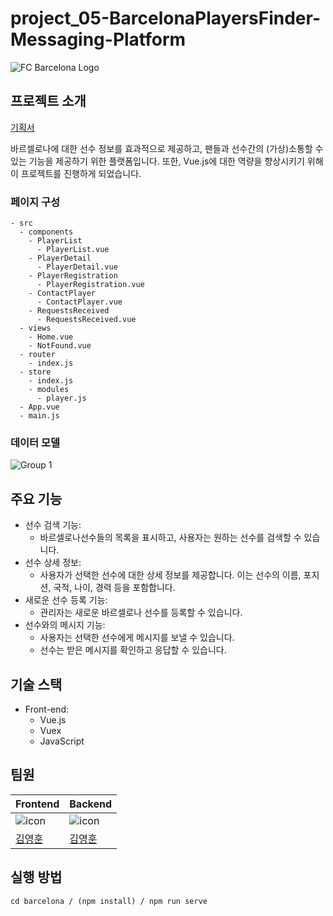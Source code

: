 # project_05-BarcelonaPlayersFinder-Messaging-Platform

![FC Barcelona Logo](https://upload.wikimedia.org/wikipedia/ko/thumb/b/b1/FC_%EB%B0%94%EB%A5%B4%EC%85%80%EB%A1%9C%EB%82%98_%EB%A1%9C%EA%B3%A0.svg/300px-FC_%EB%B0%94%EB%A5%B4%EC%85%80%EB%A1%9C%EB%82%98_%EB%A1%9C%EA%B3%A0.svg.png)

## 프로젝트 소개

[기획서](https://carnation-domain-4f6.notion.site/Project-Barcelona-Players-Finder-Messaging-Platform-00bde70d4ade4b31b9da38c48da83023)

바르셀로나에 대한 선수 정보를 효과적으로 제공하고, 팬들과 선수간의 (가상)소통할 수 있는 기능을 제공하기 위한 플랫폼입니다<bt/>. 
또한, Vue.js에 대한 역량을 향상시키기 위해 이 프로젝트를 진행하게 되었습니다.

### 페이지 구성
```
- src
  - components
    - PlayerList
      - PlayerList.vue
    - PlayerDetail
      - PlayerDetail.vue
    - PlayerRegistration
      - PlayerRegistration.vue
    - ContactPlayer
      - ContactPlayer.vue
    - RequestsReceived
      - RequestsReceived.vue
  - views
    - Home.vue
    - NotFound.vue
  - router
    - index.js
  - store
    - index.js
    - modules
      - player.js
  - App.vue
  - main.js
```

### 데이터 모델

![Group 1](https://github.com/joseph0926/project_05-BarcelonaPlayersFinder-Messaging-Platform/assets/100750188/a7546f2d-b63c-49d7-b166-acf5c5631926)


## 주요 기능

- 선수 검색 기능:
    - 바르셀로나선수들의 목록을 표시하고, 사용자는 원하는 선수를 검색할 수 있습니다.
- 선수 상세 정보:
    - 사용자가 선택한 선수에 대한 상세 정보를 제공합니다. 이는 선수의 이름, 포지션, 국적, 나이, 경력 등을 포함합니다.
- 새로운 선수 등록 기능:
    - 관리자는 새로운 바르셀로나 선수를 등록할 수 있습니다.
- 선수와의 메시지 기능:
    - 사용자는 선택한 선수에게 메시지를 보낼 수 있습니다.
    - 선수는 받은 메시지를 확인하고 응답할 수 있습니다.

## 기술 스택

- Front-end:
  - Vue.js
  - Vuex
  - JavaScript


## 팀원

| Frontend                                                                                                          | Backend                                                                                                           |
| ----------------------------------------------------------------------------------------------------------------- | ----------------------------------------------------------------------------------------------------------------- |
| ![icon](https://github.com/joseph0926/project_02-MoneyNote/assets/100750188/212deebf-579d-409e-83b3-ead4e4ef7a90) | ![icon](https://github.com/joseph0926/project_02-MoneyNote/assets/100750188/212deebf-579d-409e-83b3-ead4e4ef7a90) |
| [김영훈](https://github.com/joseph0926)                                                                           | [김영훈](https://github.com/joseph0926)                                                                           |

## 실행 방법
```shell
cd barcelona / (npm install) / npm run serve
```
